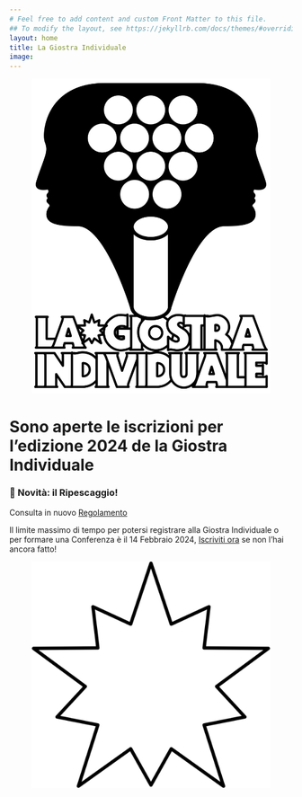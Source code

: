 ```yaml
---
# Feel free to add content and custom Front Matter to this file.
## To modify the layout, see https://jekyllrb.com/docs/themes/#overriding-theme-defaults
layout: home
title: La Giostra Individuale
image:
---
```



<figure><img src="/assets/img/giostra-individuale-LOGO.png" alt="Logo de la Giostra Individuale Ovvero il Campionato Nazionale di Mölkky Uno contro Uno"></figure>

<!--
Uno sport fatto solo di amichevoli non si è mai visto. Ci sono i campionati di Briscola, i campionati di Hobbyhorse, i campionati di Air Guitar, e addirittura i campionati di Fumo Lento. E allora perché non un campionato di Mölkky? E infatti c'è, lo sapete tutti, ma si chiama **La Giostra Individuale Ovvero il Campionato Nazionale di Mölkky Uno contro Uno**; non il Campionato Nazionale di Mölkky e basta. Chiamarlo così sarebbe stato un imperdonabile errore.
Essere una Giostra evoca un sentimento cavalleresco fatto di solennità e fair play, qualcosa che non puoi trovare altrove. Essere una Giostra-Individuale fa risuonare l'eco fanciullesco di quando si roteava soli in sella ad un cavalluccio, soli eppure in compagnia di altri, vicini e lontani. Questo bel mix di sensazioni rende la Giostra Individuale un progetto unico disegnato per stare insieme, per condividere un'esperienza e si, per scontrarsi e vincere possibilmente evitando inutili sfoggi di muscoli. Infatti la Giostra Individuale è anche un campionato, una scusa ufficiale per incontrarsi e giocare. 
Dopo interminabili occhiate, match all'ultimo sangue, inutili critiche su un logo più che perfetto, *“scontri sovrumani, duelli decisivi che decideranno chi l'armatura indosserà”*, i dieci pupilli, gli intoccabili sono stati nominati. Quante sorprese, troppe per parlarne. 
E, scusatemi, ma devo finire la strofa: *“É un torneo micidiale, è uno scontro fratricida il più forte dovrà infine tra tutti trionfar! Chi sarà mai? Chi sarà mai? Chi sarà mai?”*
La finale de La Giostra Individuale non è stato un evento teso, è stato il campo scuola, il prediciottesimo e, contemporaneamente, la laurea del Mölkky italiano, non ce ne vogliano i cari amici di Sabbio Bergamasco. La finale della Giostra è stata (mi ripeto) soprattutto stare insieme giocando a Mölkky, bene. Perché smaltire tanti incontri in poco tempo richiede giocatori di livello. 
Le esperienze internazionali, gli Erasmus del Mölkky, hanno probabilmente ripagato e la mano, guidata dalla strategia, ha portato **Ruco** alla vittoria. Un plauso a **Turi** (grandioso finalista) e a tuttə le altrə giocantə che riporto in ordine alfabetico: **Angio**, **Bender**, **Botticelli**, **Eros**, **Fileri**, **Gianluchi**, **Luca BRT** e **Ruddie Louie**.
Un ringraziamento anche a tuttə coloro che hanno partecipato alla Giostra, agli spettatori presenti durante la finale e a quelli che gravitano con passione attorno al pianeta Mölkky; siete delle persone estremamente civili. 
Infine, proprio come si confà ad uno sport essenzialmente monodimensionale, non c'è stato un podio, solo dei numeri impressi al laser su di un orologio che segna sempre l'ora esatta, l'ora di giocare al Mölkky.
*Testo: Il Maestro di cerimonia*
*Ph: Luca BRT & LucⒶ*
-->

# Sono aperte le iscrizioni per l’edizione 2024 de la Giostra Individuale
### 📣 Novità: il Ripescaggio!
Consulta in nuovo [Regolamento](/regolamento "Regolamento")

Il limite massimo di tempo per potersi registrare alla Giostra Individuale o per formare una Conferenza è il 14 Febbraio 2024, [Iscriviti ora](/iscrizione "Iscrizione") se non l’hai ancora fatto!

<!--<figure><img src="/assets/img/banner.jpg" alt="Il banner ufficiale de La Giostra Individuale Ovvero il Campionato Nazionale di Mölkky Uno contro Uno"></figure>-->
<figure><img class="star-home spin" src="/assets/img/strike.svg"></figure>